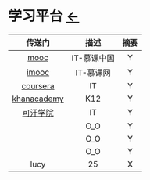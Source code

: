 # 学习平台  [←](index.md)

| 传送门 | 描述 | 摘要 |
|:---:|:---:|:---:|
| [mooc](https://www.mooc.cn/) | IT-慕课中国 | Y |
| [imooc](https://www.imooc.com/course/list) | IT-慕课网 | Y |
| [coursera](https://www.coursera.org/browse/computer-science) | IT | Y |
| [khanacademy](https://www.khanacademy.org/) | K12 | Y |
| [可汗学院](https://open.163.com/khan/) | IT | Y |
| []() | O_O | Y |
| []() | O_O | Y |
| []() | O_O | Y |
| lucy | 25 | X |

